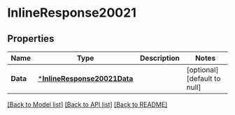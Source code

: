 # InlineResponse20021

## Properties
Name | Type | Description | Notes
------------ | ------------- | ------------- | -------------
**Data** | [***InlineResponse20021Data**](inline_response_200_21_data.md) |  | [optional] [default to null]

[[Back to Model list]](../README.md#documentation-for-models) [[Back to API list]](../README.md#documentation-for-api-endpoints) [[Back to README]](../README.md)

